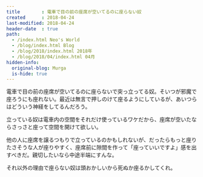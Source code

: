 ```yaml
---
title        : 電車で目の前の座席が空いてるのに座らない奴
created      : 2018-04-24
last-modified: 2018-04-24
header-date  : true
path:
  - /index.html Neo's World
  - /blog/index.html Blog
  - /blog/2018/index.html 2018年
  - /blog/2018/04/index.html 04月
hidden-info:
  original-blog: Murga
  is-hide: true
---
```


電車で目の前の座席が空いてるのに座らないで突っ立ってる奴。そいつが邪魔で座ろうにも座れない。最近は無言で押しのけて座るようにしているが、あいつらはどういう神経をしてるんだろう。

立っている奴は電車内の空間をそれだけ使っているワケだから、座席が空いたならさっさと座って空間を開けて欲しい。

他の人に座席を譲るつもりで立っているのかもしれないが、だったらもっと座りたさそうな人が座りやすく、座席前に隙間を作って「座っていいですよ」感を出すべきだ。親切したいなら中途半端にすんな。

それ以外の理由で座らない奴は頭おかしいから死ぬか座るかしてくれ。
